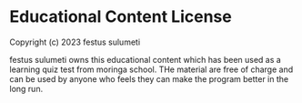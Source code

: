 # Educational Content License

Copyright (c) 2023 festus sulumeti

festus sulumeti owns this educational content which has been used as a learning quiz test from moringa school. THe material are free of charge and can be used by anyone who feels they can make the program better in the long run. 